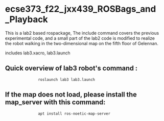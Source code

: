 # ecse373_f22_jxx439_ROSBags_and_Playback
 
This is a lab2 based rospackage,
The include command covers the previous experimental code, 
and a small part of the lab2 code is modified to realize the robot walking in the two-dimensional map on the fifth floor of Gelennan.

includes lab3.xacro, lab3.launch



## Quick overview of lab3 robot's command  :  

                   roslaunch lab3 lab3.launch

## If the map does not load, please install the map_server with this command:    

                   apt install ros-noetic-map-server
